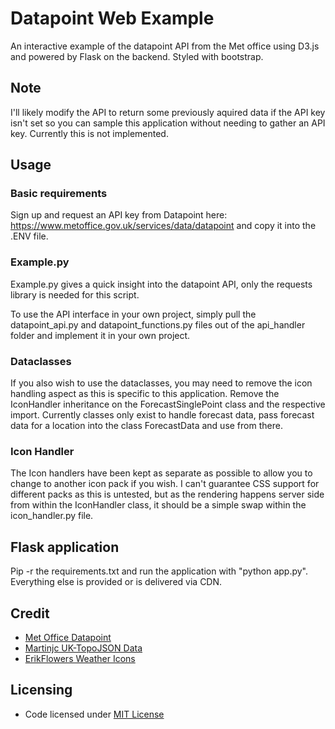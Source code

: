 # Datapoint Web Example
An interactive example of the datapoint API from the Met office using D3.js and powered by Flask on the backend. Styled with bootstrap.

## Note
I'll likely modify the API to return some previously aquired data if the API key isn't set so you can sample this application without needing to gather an API key. Currently this is not implemented.

## Usage
### Basic requirements
Sign up and request an API key from Datapoint here: https://www.metoffice.gov.uk/services/data/datapoint and copy it into the .ENV file.

### Example.py
Example.py gives a quick insight into the datapoint API, only the requests library is needed for this script.

To use the API interface in your own project, simply pull the datapoint_api.py and datapoint_functions.py files out of the api_handler folder and implement it in your own project. 

### Dataclasses
If you also wish to use the dataclasses, you may need to remove the icon handling aspect as this is specific to this application. Remove the IconHandler inheritance on the ForecastSinglePoint class and the respective import. Currently classes only exist to handle forecast data, pass forecast data for a location into the class ForecastData and use from there.

### Icon Handler
The Icon handlers have been kept as separate as possible to allow you to change to another icon pack if you wish. I can't guarantee CSS support for different packs as this is untested, but as the rendering happens server side from within the IconHandler class, it should be a simple swap within the icon_handler.py file.

## Flask application

Pip -r the requirements.txt and run the application with "python app.py". Everything else is provided or is delivered via CDN. 




## Credit
* [Met Office Datapoint](https://www.metoffice.gov.uk/services/data/datapoint)
* [Martinjc UK-TopoJSON Data](https://martinjc.github.io/UK-GeoJSON)
* [ErikFlowers Weather Icons](https://github.com/erikflowers/weather-icons)


## Licensing
* Code licensed under [MIT License](https://opensource.org/licenses/mit-license.html)
